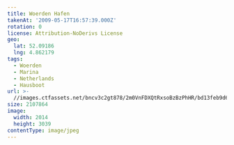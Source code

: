 ```yaml
---
title: Woerden Hafen
takenAt: '2009-05-17T16:57:39.000Z'
rotation: 0
license: Attribution-NoDerivs License
geo:
  lat: 52.09186
  lng: 4.862179
tags:
  - Woerden
  - Marina
  - Netherlands
  - Hausboot
url: >-
  //images.ctfassets.net/bncv3c2gt878/2m0VnFDXQtRxsoBzBzPhHR/bd13feb9d601c5a02a7212e3bbd64ee9/woerden-hafen_4356052213_o
size: 2107864
image:
  width: 2014
  height: 3039
contentType: image/jpeg
---
```


